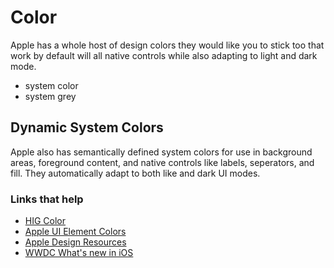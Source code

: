 # Color

Apple has a whole host of design colors they would like you to stick too that work by default will all native controls while also adapting to light and dark mode.

- system color
- system grey

## Dynamic System Colors

Apple also has semantically defined system colors for use in background areas, foreground content, and native controls like labels, seperators, and fill. They automatically adapt to both like and dark UI modes.




### Links that help

- [HIG Color](https://developer.apple.com/design/human-interface-guidelines/ios/visual-design/color/)
- [Apple UI Element Colors](https://developer.apple.com/documentation/uikit/uicolor/ui_element_colors)
- [Apple Design Resources](https://developer.apple.com/design/resources/)
- [WWDC What's new in iOS](https://developer.apple.com/videos/play/wwdc2019/808/)
